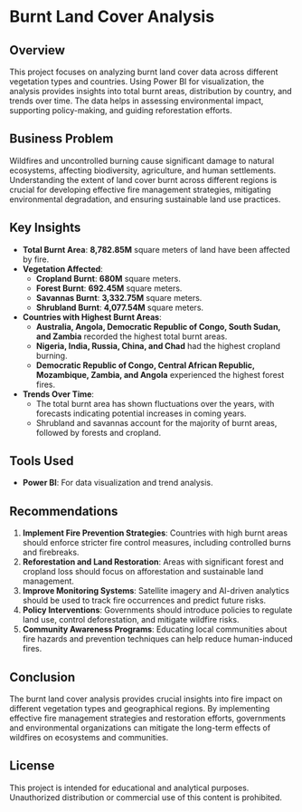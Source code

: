 # Burnt Land Cover Analysis

## Overview
This project focuses on analyzing burnt land cover data across different vegetation types and countries. Using Power BI for visualization, the analysis provides insights into total burnt areas, distribution by country, and trends over time. The data helps in assessing environmental impact, supporting policy-making, and guiding reforestation efforts.

## Business Problem
Wildfires and uncontrolled burning cause significant damage to natural ecosystems, affecting biodiversity, agriculture, and human settlements. Understanding the extent of land cover burnt across different regions is crucial for developing effective fire management strategies, mitigating environmental degradation, and ensuring sustainable land use practices.

## Key Insights

- **Total Burnt Area**: **8,782.85M** square meters of land have been affected by fire.
- **Vegetation Affected**:
  - **Cropland Burnt**: **680M** square meters.
  - **Forest Burnt**: **692.45M** square meters.
  - **Savannas Burnt**: **3,332.75M** square meters.
  - **Shrubland Burnt**: **4,077.54M** square meters.
- **Countries with Highest Burnt Areas**:
  - **Australia, Angola, Democratic Republic of Congo, South Sudan, and Zambia** recorded the highest total burnt areas.
  - **Nigeria, India, Russia, China, and Chad** had the highest cropland burning.
  - **Democratic Republic of Congo, Central African Republic, Mozambique, Zambia, and Angola** experienced the highest forest fires.
- **Trends Over Time**:
  - The total burnt area has shown fluctuations over the years, with forecasts indicating potential increases in coming years.
  - Shrubland and savannas account for the majority of burnt areas, followed by forests and cropland.

## Tools Used
- **Power BI**: For data visualization and trend analysis.

## Recommendations
1. **Implement Fire Prevention Strategies**: Countries with high burnt areas should enforce stricter fire control measures, including controlled burns and firebreaks.
2. **Reforestation and Land Restoration**: Areas with significant forest and cropland loss should focus on afforestation and sustainable land management.
3. **Improve Monitoring Systems**: Satellite imagery and AI-driven analytics should be used to track fire occurrences and predict future risks.
4. **Policy Interventions**: Governments should introduce policies to regulate land use, control deforestation, and mitigate wildfire risks.
5. **Community Awareness Programs**: Educating local communities about fire hazards and prevention techniques can help reduce human-induced fires.

## Conclusion
The burnt land cover analysis provides crucial insights into fire impact on different vegetation types and geographical regions. By implementing effective fire management strategies and restoration efforts, governments and environmental organizations can mitigate the long-term effects of wildfires on ecosystems and communities.

## License
This project is intended for educational and analytical purposes. Unauthorized distribution or commercial use of this content is prohibited.


